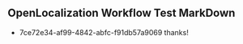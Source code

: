 ## OpenLocalization Workflow Test MarkDown
* 7ce72e34-af99-4842-abfc-f91db57a9069 
thanks!<!--HONumber=Mar16_HO4-->
